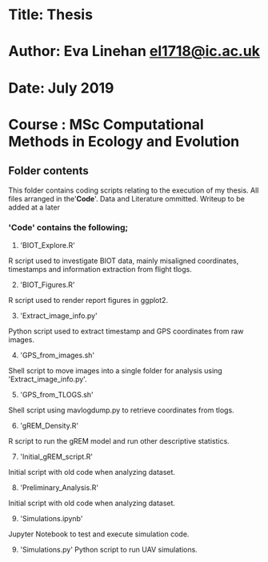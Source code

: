# Title: Thesis 
# Author: Eva Linehan el1718@ic.ac.uk
# Date: July 2019
# Course : MSc Computational Methods in Ecology and Evolution



## Folder contents
This folder contains coding scripts relating to the execution of my thesis. All files arranged in the'**Code**'. Data and Literature ommitted. Writeup to be added at a later


### '**Code**' contains the following; 

1. 'BIOT_Explore.R'

R script used to investigate BIOT data, mainly misaligned coordinates, timestamps and information extraction from flight tlogs.

2. 'BIOT_Figures.R'

R script used to render report figures in ggplot2.

3. 'Extract_image_info.py'

Python script used to extract timestamp and GPS coordinates from raw images.

4. 'GPS_from_images.sh'

Shell script to move images into a single folder for analysis using 'Extract_image_info.py'.

5. 'GPS_from_TLOGS.sh'

Shell script using mavlogdump.py to retrieve coordinates from tlogs.

6. 'gREM_Density.R'

R script to run the gREM model and run other descriptive statistics.

7. 'Initial_gREM_script.R'

Initial script with old code when analyzing dataset.

8. 'Preliminary_Analysis.R'

Initial script with old code when analyzing dataset.

9. 'Simulations.ipynb'

Jupyter Notebook to test and execute simulation code.


9. 'Simulations.py'
Python script to run UAV simulations.
